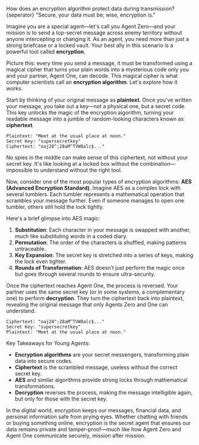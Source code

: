 How does an encryption algorithm protect data during transmission?
{seperator}
"Secure, your data must be; wise, encryption is."

Imagine you are a special agent—let's call you Agent Zero—and your mission is to send a top-secret message across enemy territory without anyone intercepting or changing it. As an agent, you need more than just a strong briefcase or a locked vault. Your best ally in this scenario is a powerful tool called **encryption**.

Picture this: every time you send a message, it must be transformed using a magical cipher that turns your plain words into a mysterious code only you and your partner, Agent One, can decode. This magical cipher is what computer scientists call an **encryption algorithm**. Let's explore how it works.

Start by thinking of your original message as **plaintext**. Once you've written your message, you take out a key—not a physical one, but a secret code. This key unlocks the magic of the encryption algorithm, turning your readable message into a jumble of random-looking characters known as **ciphertext**.

```
Plaintext: "Meet at the usual place at noon."
Secret Key: "supersecretkey"
Ciphertext: "oaj28^;28aM^TVW8alc$..."
```

No spies in the middle can make sense of this ciphertext, not without your secret key. It's like looking at a locked box without the combination—impossible to understand without the right tool.

Now, consider one of the most popular types of encryption algorithms: **AES (Advanced Encryption Standard)**. Imagine AES as a complex lock with several tumblers. Each tumbler represents a mathematical operation that scrambles your message further. Even if someone manages to open one tumbler, others still hold the lock tightly.

Here's a brief glimpse into AES magic:
1. **Substitution**: Each character in your message is swapped with another, much like substituting words in a coded diary.
2. **Permutation**: The order of the characters is shuffled, making patterns untraceable.
3. **Key Expansion**: The secret key is stretched into a series of keys, making the lock even tighter.
4. **Rounds of Transformation**: AES doesn’t just perform the magic once but goes through several rounds to ensure ultra-security.

Once the ciphertext reaches Agent One, the process is reversed. Your partner uses the same secret key (or in some systems, a complementary one) to perform **decryption**. They turn the ciphertext back into plaintext, revealing the original message that only Agents Zero and One can understand.

```
Ciphertext: "oaj28^;28aM^TVW8alc$..."
Secret Key: "supersecretkey"
Plaintext: "Meet at the usual place at noon."
```

Key Takeaways for Young Agents:
- **Encryption algorithms** are your secret messengers, transforming plain data into secure codes.
- **Ciphertext** is the scrambled message, useless without the correct secret key.
- **AES** and similar algorithms provide strong locks through mathematical transformations.
- **Decryption** reverses the process, making the message intelligible again, but only for those with the secret key.

In the digital world, encryption keeps our messages, financial data, and personal information safe from prying eyes. Whether chatting with friends or buying something online, encryption is the secret agent that ensures our data remains private and tamper-proof—much like how Agent Zero and Agent One communicate securely, mission after mission.